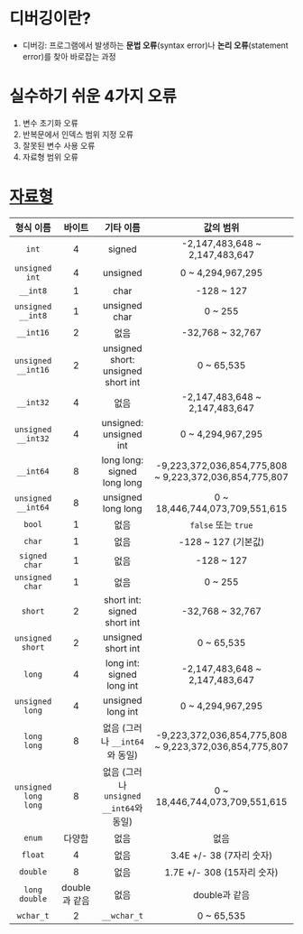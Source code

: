 # 디버깅이란?
- 디버깅: 프로그램에서 발생하는 **문법 오류**(syntax error)나 **논리 오류**(statement error)를 찾아 바로잡는 과정

# 실수하기 쉬운 4가지 오류
1. 변수 초기화 오류
2. 반복문에서 인덱스 범위 지정 오류
3. 잘못된 변수 사용 오류
4. 자료형 범위 오류

# [자료형](https://learn.microsoft.com/ko-kr/cpp/cpp/data-type-ranges?view=msvc-170)
| 형식 이름            | 바이트 | 기타 이름                               | 값의 범위                                   |
|:---------------------:|:-------:|:-----------------------------------------:|:-------------------------------------------:|
| `int`              | 4     | signed                                  | -2,147,483,648 ~ 2,147,483,647            |
| `unsigned int`     | 4     | unsigned                                | 0 ~ 4,294,967,295                         |
| `__int8`           | 1     | char                                    | -128 ~ 127                                |
| `unsigned __int8`  | 1     | unsigned char                           | 0 ~ 255
| `__int16`          | 2     | 없음                                    | -32,768 ~ 32,767                          |
| `unsigned __int16` | 2     | unsigned short: unsigned short int      | 0 ~ 65,535                                |
| `__int32`          | 4     | 없음                                    | -2,147,483,648 ~ 2,147,483,647            |
| `unsigned __int32` | 4     | unsigned: unsigned int                  | 0 ~ 4,294,967,295                         |
| `__int64`          | 8     | long long: signed long long             | -9,223,372,036,854,775,808 ~ 9,223,372,036,854,775,807 |
| `unsigned __int64` | 8     | unsigned long long                      | 0 ~ 18,446,744,073,709,551,615            |
| `bool`             | 1     | 없음                                    | `false` 또는 `true`                        |
| `char`             | 1     | 없음                                    | -128 ~ 127 (기본값)                        |
| `signed char`      | 1     | 없음                                    | -128 ~ 127                                |
| `unsigned char`    | 1     | 없음                                    | 0 ~ 255                                   |
| `short`            | 2     | short int: signed short int             | -32,768 ~ 32,767                          |
| `unsigned short`   | 2     | unsigned short int                      | 0 ~ 65,535                                |
| `long`             | 4     | long int: signed long int               | -2,147,483,648 ~ 2,147,483,647            |
| `unsigned long`    | 4     | unsigned long int                       | 0 ~ 4,294,967,295                         |
| `long long`        | 8     | 없음 (그러나 `__int64`와 동일)          | -9,223,372,036,854,775,808 ~ 9,223,372,036,854,775,807 |
| `unsigned long long` | 8   | 없음 (그러나 `unsigned __int64`와 동일) | 0 ~ 18,446,744,073,709,551,615            |
| `enum`             | 다양함 | 없음                                   | 없음                                      |
| `float`            | 4     | 없음                                    | 3.4E +/- 38 (7자리 숫자)                  |
| `double`           | 8     | 없음                                    | 1.7E +/- 308 (15자리 숫자)                |
| `long double`      | double과 같음 | 없음                               | double과 같음                             |
| `wchar_t`          | 2     | `__wchar_t`                             | 0 ~ 65,535                                |

